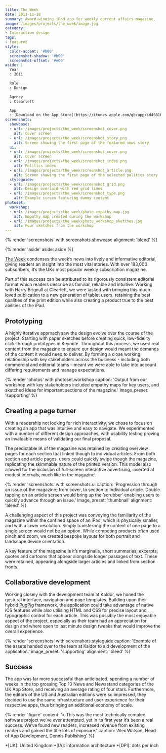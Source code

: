 ```yaml
---
title: The Week
date: 2011-11-18
summary: Award-winning iPad app for weekly current affairs magazine.
image: /images/projects/the_week/image.jpg
category:
- Interaction design
tags:
- featured
style:
  color-accent: '#b00'
  screenshot-shadow: '#b00'
  screenshot-offset: '#e00'
aside: |
  Year
  : 2011

  Role
  : Design

  Agency
  : Clearleft

  App
  : [Download on the App Store](https://itunes.apple.com/gb/app/id468108781)
screenshots:
  showcase:
  - url: /images/projects/the_week/screenshot_cover.png
    alt: Cover screen
  - url: /images/projects/the_week/screenshot_story.png
    alt: Screen showing the first page of the featured news story
  ui:
  - url: /images/projects/the_week/screenshot_cover.png
    alt: Cover screen
  - url: /images/projects/the_week/screenshot_index.png
    alt: Politics index
  - url: /images/projects/the_week/screenshot_article.png
    alt: Screen showing the first page of the selected politics story
  styleguide:
  - url: /images/projects/the_week/screenshot_grid.png
    alt: Design overlaid with red grid lines
  - url: /images/projects/the_week/screenshot_type.png
    alt: Example screen featuring dummy content
photoset:
  workshop:
  - url: /images/projects/the_week/photo_empathy_map.jpg
    alt: Empathy map created during the workshop
  - url: /images/projects/the_week/photo_workshop_sketches.jpg
    alt: Four sketches from the workshop
---
```

{% render 'screenshots' with screenshots.showcase
  alignment: 'bleed'
%}

{% render 'aside'
  aside: aside
%}

[The Week][1] condenses the week’s news into lively and informative editorial, giving readers an insight into the most vital stories. With over 183,000 subscribers, it’s the UKs most popular weekly subscription magazine.

Part of this success can be attributed to its rigorously consistent editorial format which readers describe as familiar, reliable and intuitive. Working with Harry Brignull at Clearleft, we were tasked with bringing this much-loved publication to a new generation of tablet users, retaining the best qualities of the print edition while also creating a product true to the best abilities of the iPad.

## Prototyping

A highly iterative approach saw the design evolve over the course of the project. Starting with paper sketches before creating quick, low-fidelity click-through prototypes in Keynote. Throughout this process, we used real content from the magazine to ensure our design would meant the demands of the content it would need to deliver. By forming a close working relationship with key stakeholders across the business - including both commercial and editorial teams – meant we were able to take into account differing requirements and manage expectations.

{% render 'photos' with photoset.workshop
  caption: 'Output from our workshop with key stakeholders included empathy maps for key users, and sketched ideas for important sections of the magazine.'
  image_preset: 'supporting'
%}

## Creating a page turner

With a readership not looking for rich interactivity, we chose to focus on creating an app that was intuitive and easy to navigate. We experimented with a number of different design approaches, with usability testing proving an invaluable means of validating our final proposal.

The predictable IA of the magazine was retained by creating overview pages for each section that linked though to individual articles. From both section and article pages, users could quickly swipe though the magazine, replicating the skimmable nature of the printed version. This model also allowed for the inclusion of full-screen interactive advertising, inserted at modest intervals, much like in the magazine.

{% render 'screenshots' with screenshots.ui
  caption: 'Progression through an issue of the magazine; from cover, to section to individual article. Double tapping on an article screen would bring up the ’scrubber’ enabling users to quickly advance through an issue.'
  image_preset: 'thumbnail'
  alignment: 'bleed'
%}

A challenging aspect of this project was conveying the familiarity of the magazine within the confined space of an iPad, which is physically smaller, and with a lower resolution. Simply transferring the content of one page to a single screen would not be an option. While competing products often used pinch and zoom, we created bespoke layouts for both portrait and landscape device orientation.

A key feature of the magazine is it’s marginalia, short summaries, excerpts, quotes and cartoons that appear alongside longer passages of text. These were retained, appearing alongside larger articles and linked from section fronts.

## Collaborative development

Working closely with the development team at Kaldor, we honed the gestural interface, navigation and page templates. Building upon their hybrid [PugPig][2] framework, the application could take advantage of native iOS features while also utilising HTML and CSS for precise layout and typographic control for each article. This was possibly the most enjoyable aspect of the project, especially as their team had an appreciation for design and where open to last minute design tweaks that would improve the overall experience.

{% render 'screenshots' with screenshots.styleguide
  caption: 'Example of the assets handed over to the team at Kaldor to aid development of the application.'
  image_preset: 'supporting'
  alignment: 'bleed'
%}

## Success

The app was far more successful than anticipated, spending a number of weeks in the top grossing Top 10 News and Newsstand categories of the UK App Store, and receiving an average rating of four stars. Furthermore, the editors of the US and Australian editions were so impressed, they decided to use the same infrastructure and user experience for their respective apps, thus bringing an additional economy of scale.

{% render 'figure'
  content: '> This was the most technically complex software project we’ve ever attempted, yet in its first year it’s been a real success. We’ve found new readers, increased revenue from existing readers and gained the title lots of exposure.'
  caption: 'Alex Watson, Head of App Development, Dennis Publishing'
%}

[1]: https://www.theweek.co.uk
[2]: https://pugpig.com

*[UK]: United Kingdom
*[IA]: information architecture
*[DPI]: dots per inch
